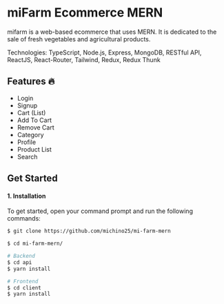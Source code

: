 # miFarm Ecommerce MERN

mifarm is a web-based ecommerce that uses MERN. It is dedicated to the sale of fresh vegetables and agricultural products.

Technologies: TypeScript, Node.js, Express, MongoDB, RESTful API, ReactJS, React-Router, Tailwind, Redux, Redux Thunk

## Features 🔥

- Login
- Signup
- Cart (List)
- Add To Cart
- Remove Cart
- Category
- Profile
- Product List
- Search

## Get Started

#### 1. Installation

To get started, open your command prompt and run the following commands:

```sh
$ git clone https://github.com/michino25/mi-farm-mern

$ cd mi-farm-mern/

# Backend
$ cd api
$ yarn install

# Frontend
$ cd client
$ yarn install
```
